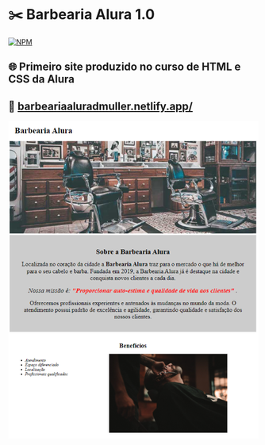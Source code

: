 # ✂️ Barbearia Alura 1.0

[![NPM](https://img.shields.io/npm/l/react)](https://github.com/DimitriMll/alura-oracle-one/blob/main/LICENSE)

## 🌐 Primeiro site produzido no curso de HTML e CSS da Alura

## 📜 [barbeariaaluradmuller.netlify.app/](barbeariaaluradmuller.netlify.app/)

![image](https://github.com/DimitriMll/barbearia-alura-1/blob/main/barbearia1.PNG)
